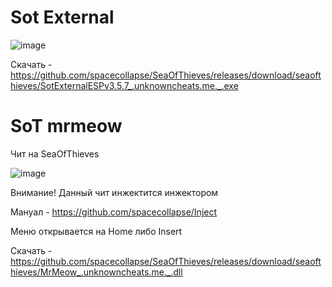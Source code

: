 # Sot External

![image](https://github.com/spacecollapse/SeaOfThieves/assets/53594431/43526904-bcdd-4c2f-bea2-383a4fb54f16)



Скачать - https://github.com/spacecollapse/SeaOfThieves/releases/download/seaofthieves/SotExternalESPv3.5.7_.unknowncheats.me._.exe

# SoT mrmeow

Чит на SeaOfThieves

![image](https://github.com/spacecollapse/SeaOfThieves/assets/53594431/60eb67c6-8590-4084-8659-df05f6732591)

Внимание!
Данный чит инжектится инжектором 

Мануал - https://github.com/spacecollapse/Inject

Меню открывается на Home либо Insert

Скачать - https://github.com/spacecollapse/SeaOfThieves/releases/download/seaofthieves/MrMeow_.unknowncheats.me._.dll
